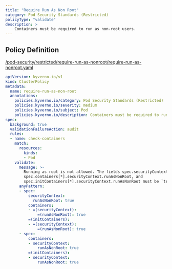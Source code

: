 ```yaml
---
title: "Require Run As Non Root"
category: Pod Security Standards (Restricted)
policyType: "validate"
description: >
    Containers must be required to run as non-root users.
---
```


## Policy Definition
<a href="https://github.com/kyverno/policies/raw/main//pod-security/restricted/require-run-as-nonroot/require-run-as-nonroot.yaml" target="-blank">/pod-security/restricted/require-run-as-nonroot/require-run-as-nonroot.yaml</a>

```yaml
apiVersion: kyverno.io/v1
kind: ClusterPolicy
metadata:
  name: require-run-as-non-root
  annotations:
    policies.kyverno.io/category: Pod Security Standards (Restricted)
    policies.kyverno.io/severity: medium
    policies.kyverno.io/subject: Pod
    policies.kyverno.io/description: Containers must be required to run as non-root users.
spec:
  background: true
  validationFailureAction: audit
  rules:
  - name: check-containers
    match:
      resources:
        kinds:
        - Pod
    validate:
      message: >-
        Running as root is not allowed. The fields spec.securityContext.runAsNonRoot,
        spec.containers[*].securityContext.runAsNonRoot, and
        spec.initContainers[*].securityContext.runAsNonRoot must be `true`.
      anyPattern:
      - spec:
          securityContext:
            runAsNonRoot: true
          containers:
          - =(securityContext):
              =(runAsNonRoot): true
          =(initContainers):
          - =(securityContext):
              =(runAsNonRoot): true              
      - spec:
          containers:
          - securityContext:
              runAsNonRoot: true
          =(initContainers):
          - securityContext:
              runAsNonRoot: true         

```
